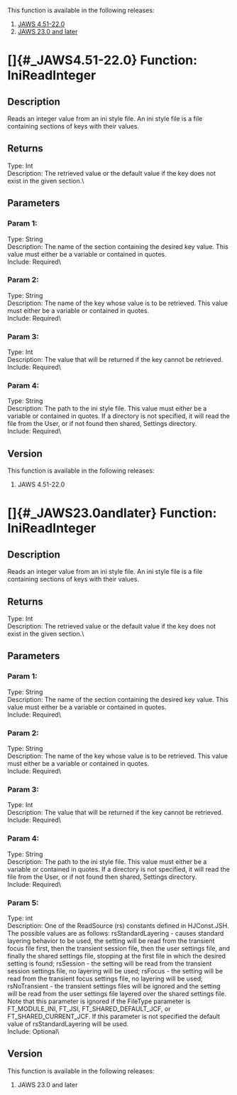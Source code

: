 This function is available in the following releases:

1.  [JAWS 4.51-22.0](#_JAWS4.51-22.0)
2.  [JAWS 23.0 and later](#_JAWS23.0andlater)

# []{#_JAWS4.51-22.0} Function: IniReadInteger

## Description

Reads an integer value from an ini style file. An ini style file is a
file containing sections of keys with their values.

## Returns

Type: Int\
Description: The retrieved value or the default value if the key does
not exist in the given section.\

## Parameters

### Param 1:

Type: String\
Description: The name of the section containing the desired key value.
This value must either be a variable or contained in quotes.\
Include: Required\

### Param 2:

Type: String\
Description: The name of the key whose value is to be retrieved. This
value must either be a variable or contained in quotes.\
Include: Required\

### Param 3:

Type: Int\
Description: The value that will be returned if the key cannot be
retrieved.\
Include: Required\

### Param 4:

Type: String\
Description: The path to the ini style file. This value must either be a
variable or contained in quotes. If a directory is not specified, it
will read the file from the User, or if not found then shared, Settings
directory.\
Include: Required\

## Version

This function is available in the following releases:

1.  JAWS 4.51-22.0

# []{#_JAWS23.0andlater} Function: IniReadInteger

## Description

Reads an integer value from an ini style file. An ini style file is a
file containing sections of keys with their values.

## Returns

Type: Int\
Description: The retrieved value or the default value if the key does
not exist in the given section.\

## Parameters

### Param 1:

Type: String\
Description: The name of the section containing the desired key value.
This value must either be a variable or contained in quotes.\
Include: Required\

### Param 2:

Type: String\
Description: The name of the key whose value is to be retrieved. This
value must either be a variable or contained in quotes.\
Include: Required\

### Param 3:

Type: Int\
Description: The value that will be returned if the key cannot be
retrieved.\
Include: Required\

### Param 4:

Type: String\
Description: The path to the ini style file. This value must either be a
variable or contained in quotes. If a directory is not specified, it
will read the file from the User, or if not found then shared, Settings
directory.\
Include: Required\

### Param 5:

Type: int\
Description: One of the ReadSource (rs) constants defined in
HJConst.JSH. The possible values are as follows: rsStandardLayering -
causes standard layering behavior to be used, the setting will be read
from the transient focus file first, then the transient session file,
then the user settings file, and finally the shared settings file,
stopping at the first file in which the desired setting is found;
rsSession - the setting will be read from the transient session settings
file, no layering will be used; rsFocus - the setting will be read from
the transient focus settings file, no layering will be used;
rsNoTransient - the transient settings files will be ignored and the
setting will be read from the user settings file layered over the shared
settings file. Note that this parameter is ignored if the FileType
parameter is FT_MODULE_INI, FT_JSI, FT_SHARED_DEFAULT_JCF, or
FT_SHARED_CURRENT_JCF. If this parameter is not specified the default
value of rsStandardLayering will be used.\
Include: Optional\

## Version

This function is available in the following releases:

1.  JAWS 23.0 and later
